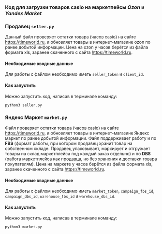 


### Код для загрузки товаров casio на маркетпейсы *Ozon* и *Yandex Market*


### Продавец ```seller.py```

Данный файл проверяет остатки товара (часов casio) на сайте https://timeworld.ru, и обновляет товары в интернет-магазине ozon по ранее добытой информации. Цена на ozon у часов берётся из файла формата xls, заранее скаченного с сайта https://timeworld.ru.


#### Необходимые вводные данные

Для работы с файлом необходимо иметь ```seller_token``` и ```client_id```. 


#### Как запустить

Можно запустить код, написав в терминале команду:

``` python3 seller.py ```



### Яндекс Маркет ```market.py``` 

Файл проверяет остатки товара (часов casio) на сайте https://timeworld.ru, и обновляет товары в интернет-магазине Яндекс маркет по ранее добытой информации. Файл поддерживает работу и по **FBS** (формат работы, при котором продавец хранит товар на собственном складе. Продавец упаковывает, маркирует и отгружает товары на склад маркетплейса под каждый заказ отдельно) и по **DBS** (работа маркетплейса как продавца, но без хранения и доставки товара покупателям). Цена на маркете у часов берётся из файла формата xls, заранее скаченного с сайта https://timeworld.ru. 


#### Необходимые вводные данные

Для работы с файлом необходимо иметь ```market_token```, ```campaign_fbs_id```, ```campaign_dbs_id```, ```warehouse_fbs_id``` и  ```warehouse_dbs_id```.


#### Как запустить

Можно запустить код, написав в терминале команду:

``` python3 market.py ```
